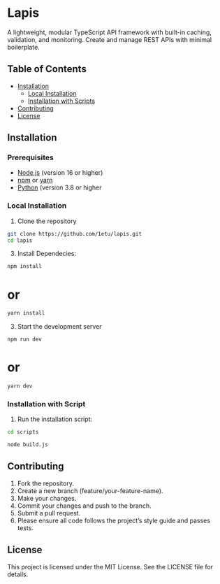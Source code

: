# Lapis

A lightweight, modular TypeScript API framework with built-in caching, validation, and monitoring. Create and manage REST APIs with minimal boilerplate.

## Table of Contents

- [Installation](#installation)
  - [Local Installation](#local-installation)
  - [Installation with Scripts](#installation-with-scripts)
- [Contributing](#contributing)
- [License](#license)

## Installation

### Prerequisites
- [Node.js](https://nodejs.org/) (version 16 or higher)
- [npm](https://www.npmjs.com/) or [yarn](https://yarnpkg.com/)
- [Python](https://www.python.org/) (version 3.8 or higher
  

### Local Installation

1. Clone the repository
```bash
git clone https://github.com/1etu/lapis.git
cd lapis
```

3. Install Dependecies:
```bash
npm install
```
# or
```bash
yarn install
```

3. Start the development server
```bash
npm run dev
```
# or
```bash
yarn dev
```

### Installation with Script

1. Run the installation script:

```bash
cd scripts
```

```bash
node build.js
```

## Contributing

1. Fork the repository.
2. Create a new branch (feature/your-feature-name).
3. Make your changes.
4. Commit your changes and push to the branch.
5. Submit a pull request.
6. Please ensure all code follows the project’s style guide and passes tests.

## License

This project is licensed under the MIT License. See the LICENSE file for details.
